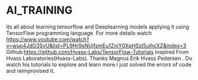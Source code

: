 # AI_TRAINING
Its all about learning tensorflow and Deeplearning models applying it using TensorFlow programming language.
For more details watch  https://www.youtube.com/watch?v=wuo4JdG3SvU&list=PL9Hr9sNUjfsmEu1ZniY0XpHSzl5uihcXZ&index=3
Github:https://github.com/Hvass-Labs/TensorFlow-Tutorials
Inspired From Hvass Laboratories(Hvass-Labs). Thanks Magnus Erik Hvass Pedersen  . Do watch his tutorials to explore and learn more.I just solved the errors of code and reimprovised it.
